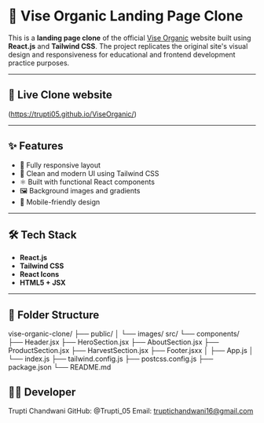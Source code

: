 # 🌿 Vise Organic Landing Page Clone

This is a **landing page clone** of the official [Vise Organic](https://www.viseorganic.com/) website built using **React.js** and **Tailwind CSS**. The project replicates the original site's visual design and responsiveness for educational and frontend development practice purposes.

---

## 🚀 Live Clone website
(https://trupti05.github.io/ViseOrganic/)

---

## ✨ Features

- 🔁 Fully responsive layout
- 🎨 Clean and modern UI using Tailwind CSS
- ⚛️ Built with functional React components
- 🖼️ Background images and gradients
- 📱 Mobile-friendly design

---

## 🛠 Tech Stack

- **React.js**
- **Tailwind CSS**
- **React Icons**
- **HTML5 + JSX**

---

## 📁 Folder Structure
vise-organic-clone/
├── public/
│ └── images/
src/
└── components/
    ├── Header.jsx
    ├── HeroSection.jsx
    ├── AboutSection.jsx
    ├── ProductSection.jsx
    ├── HarvestSection.jsx
    ├── Footer.jsxx
│ ├── App.js
│ └── index.js
├── tailwind.config.js
├── postcss.config.js
├── package.json
└── README.md

## 👩‍💻 Developer
Trupti Chandwani
GitHub: @Trupti_05
Email: truptichandwani16@gmail.com
